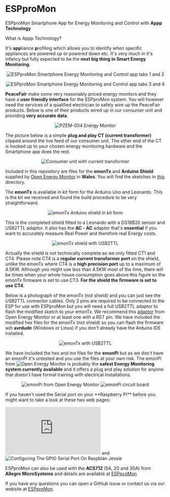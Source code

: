 ﻿# ESPproMon
ESPproMon Smartphone App for Energy Monitoring and Control with **Appp Technology**

What is Appp Technology?

It's **app**liance **p**rofiling which allows you to identify when specific appliances are powered up or powered down etc. It's very much in it's infancy but fully expected to be the **next big thing in Smart Energy Monitoring**.

<p align="center">
<img src="https://github.com/pieman64/ESPproMon/blob/master/images/ESPproMon%20Tab%201%20and%202%20dark%20halfsize.png" alt="ESPproMon Smartphone Energy Monitoring and Control app tabs 1 and 2">
</p>

<p align="center">
<img src="https://github.com/pieman64/ESPproMon/blob/master/images/ESPproMon%20Tab%203%20and%204%20dark%20halfsize.png" alt="ESPproMon Smartphone Energy Monitoring and Control app tabs 3 and 4">
</p>

**PeaceFair** make some very reasonably priced energy monitors and they have a **user friendly interface** for the ESPproMon system. You will however need the services of a qualified electrician to safely wire up the PeaceFair products. Below is one of their products wired up in our consumer unit and providing **very accurate data**.

<p align="center">
<img src="https://github.com/pieman64/ESPproMon/blob/master/images/PZEM-004%20from%20PeaceFair%20installed%20in%20a%20domestic%20electrical%20consumer%20unit.jpg" alt="PZEM-004 Energy Monitor">
</p>

The picture below is a simple **plug and play CT (current transformer)** clipped around the live feed of our consumer unit. The other end of the CT is hooked up to your chosen energy monitoring hardware and the Smartphone app does the rest.

<p align="center">
<img src="https://github.com/pieman64/ESPproMon/blob/master/images/Consumer%20unit%20with%20current%20transformer.jpg" alt="Consumer unit with current transformer">
</p>

Included in this repository are files for the **emonTx** and **Arduino Shield** supplied by [Open Energy Monitor](https://community.openenergymonitor.org/) in **Wales**. You will find the sketches in [this](https://github.com/pieman64/ESPproMon/tree/master/OpenEnergyMonitor) directory.

The **emonTx** is available in kit form for the Arduino Uno and Leonardo. This is the kit we received and found the build procedure to be very straightforward.

<p align="center">
  <img src="https://github.com/pieman64/ESPproMon/blob/master/images/emonTx%20Arduino%20shield%20components.jpg" alt="emonTx Arduino shield in kit form">
</p>

This is the completed shield fitted to a Leonardo with a DS18B20 sensor and USB2TTL adaptor. It also has the **AC - AC** adaptor that's **essential** if you want to accurately measure Real Power and therefore real Energy costs.

<p align="center">
<img src="https://github.com/pieman64/ESPproMon/blob/master/images/emonTx%20Arduino%20shield%20with%20Leonardo%20DS18B20%20and%20TTL.jpg" alt="emonTx shield with USB2TTL">
</p>

Actually the shield is not technically complete as we only fitted CT1 and CT4. Please note CT4 is a **regular current transformer port** on the shield, unlike the emonTx where CT4 is a **high precision port** up to a maximum of 4.5KW. Although you might use less than 4.5KW most of the time, there will be times when your whole house consumption goes above this figure so the emonTx firmware is set to use CT3.
**For the shield the firmware is set to use CT4**.

Below is a photograph of the emonTx (not shield) and you can just see the USB2TTL connector cables. Only 2 pins are required to be connected to the ESP for use with ESPproMon but you will need a full USB2TTL adaptor to flash the modified sketch to your emonTx. We recommend this [adaptor](https://shop.openenergymonitor.com/programmer-usb-to-serial-uart/) from Open Energy Monitor or at least one with a RST pin. We have included the modified hex files for the emonTx (not shield) so you can flash the firmware wih **avrdude** (Windows or Linux) if you don't already have the Arduino IDE installed.

<p align="center">
  <img src="https://github.com/pieman64/ESPproMon/blob/master/images/emonTx%20with%20TTL.jpg" alt="emonTx with USB2TTL">
</p>

We have included the hex and ino files for the **emonPi** but as we don't have an emonPi it's untested and you use the files at your own risk. The emonPi from ![Open Energy Monitor](https://shop.openenergymonitor.com/emonpi-3/) is probably the **safest Energy Monitoring system currently available** and it offers a plug and play solution for anyone that doesn't have formal training with electrical installations.
<p align="center">
  <img src="https://github.com/pieman64/ESPproMon/blob/master/images/emonPi%20complete%20with%20enclosure.jpg" alt="emonPi from Open Energy Monitor">
  <img src="https://github.com/pieman64/ESPproMon/blob/master/images/emonPi%20PCB%20with%20Raspberry%20Pi.jpg" alt="emonPi circuit board">
</p>
If you haven't used the Serial port on your **Raspberry Pi** before you might want to take a look at these two web pages:

![THE RASPBERRY PI UARTS](https://www.raspberrypi.org/documentation/configuration/uart.md) and 
![Configuring The GPIO Serial Port On Raspbian Jessie](https://spellfoundry.com/2016/05/29/configuring-gpio-serial-port-raspbian-jessie-including-pi-3/)

ESPproMon can also be used with the **ACS712** (5A, 20 and 30A) from **Allegro MicroSystems** and details are available at [ESPecoMon](https://github.com/pieman64/ESPecoMon)

If you have any questions you can open a GitHub issue or contact us via our website at [ESPproMon](https://ESPproMon.com/).
